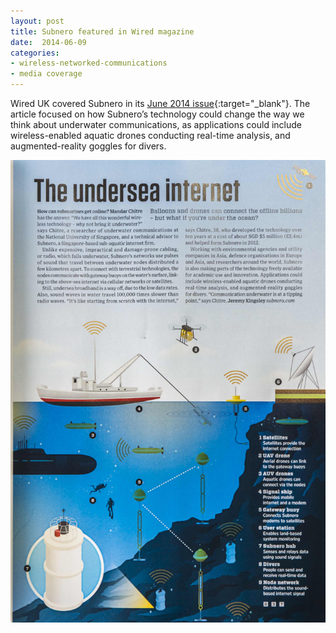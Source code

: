 ```yaml
---
layout: post
title: Subnero featured in Wired magazine
date:  2014-06-09
categories:
- wireless-networked-communications
- media coverage
---
```


Wired UK covered Subnero in its [June 2014 issue](http://www.wired.co.uk/magazine/archive/2014/06/start/undersea-internet){:target="_blank"}. The article focused on how Subnero’s technology could change the way we think about underwater communications, as applications could include wireless-enabled aquatic drones conducting real-time analysis, and augmented-reality goggles for divers.

![](/images/TheUnderseaInternet.jpg)
